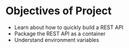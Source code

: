 # Objectives of Project

* Learn about how to quickly build a REST API
* Package the REST API as a container
* Understand environment variables

